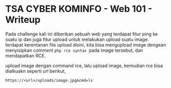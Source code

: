 # TSA CYBER KOMINFO - Web 101 - Writeup
Pada challenge kali ini diberikan sebuah web yang terdapat fitur ping ke suatu ip dan juga fitur upload untuk melakukan upload suatu image. terdapat kerentanan file upload disini, kita bisa mengupload image dengean menyisipkan comment `php rce syntax `pada image tersebut, dan mendapatkan RCE.

upload image dengan command rce, lalu upload image, kemudian rce bisa dialkuakn seperti url berikut, 
```bash!
https://<url>/uploads/image.jpg&cmd=ls
```